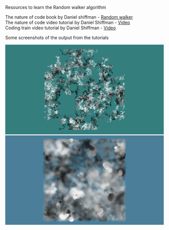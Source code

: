 Resources to learn the Random walker algorithm

The nature of code book by Daniel shiffman - [Random walker](https://natureofcode.com/book/introduction/)\
The nature of code video tutorial by Daniel Shiffman - [Video](https://www.youtube.com/watch?v=rqecAdEGW6I)\
Coding train video tutorial by Daniel Shiffman - [Video](https://youtu.be/l__fEY1xanY) 

Some screenshots of the output from the tutorials

![](Images/RandomWalker_output_01.png)\
![](Images/RandomWalker_output_03.png)
